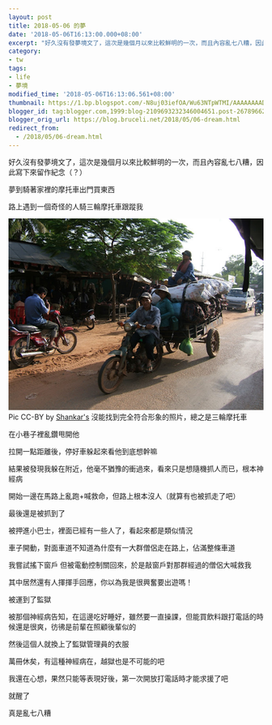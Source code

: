```yaml
---
layout: post
title: 2018-05-06 的夢
date: '2018-05-06T16:13:00.000+08:00'
excerpt: "好久沒有發夢境文了，這次是幾個月以來比較鮮明的一次，而且內容亂七八糟，因此寫下來留作紀念（？） 夢到騎著家裡的摩托車出門買東西 路上遇到一個奇怪的人騎三輪摩托車跟蹤我..."
category:
- tw
tags:
- life
- 夢境
modified_time: '2018-05-06T16:13:06.561+08:00'
thumbnail: https://1.bp.blogspot.com/-N8uj03iefOA/Wu63NTpWTMI/AAAAAAAAD6w/RWz4CLshkisIJvJ6IyQXdxa51GDpDLPkgCLcBGAs/s72-c/7288083168_0c305efb71_k.jpg
blogger_id: tag:blogger.com,1999:blog-2109693232346004651.post-2678966236687919337
blogger_orig_url: https://blog.bruceli.net/2018/05/06-dream.html
redirect_from:
  - /2018/05/06-dream.html
---
```


好久沒有發夢境文了，這次是幾個月以來比較鮮明的一次，而且內容亂七八糟，因此寫下來留作紀念（？）

夢到騎著家裡的摩托車出門買東西

路上遇到一個奇怪的人騎三輪摩托車跟蹤我

![Pic CC-BY by Shankar's](/images/posts/2018-05-06-06-7288083168_0c305efb71_k.jpg)
<span>Pic CC-BY by [Shankar's](https://flic.kr/p/c72kdm) 沒能找到完全符合形象的照片，總之是三輪摩托車</span>

在小巷子裡亂鑽甩開他

拉開一點距離後，停好車躲起來看他到底想幹嘛

結果被發現我躲在附近，他毫不猶豫的衝過來，看來只是想隨機抓人而已，根本神經病

開始一邊在馬路上亂跑+喊救命，但路上根本沒人（就算有也被抓走了吧）

最後還是被抓到了

被押進小巴士，裡面已經有一些人了，看起來都是類似情況

車子開動，對面車道不知道為什麼有一大群僧侶走在路上，佔滿整條車道

我嘗試搖下窗戶 但被電動控制關回來，於是敲窗戶對那群經過的僧侶大喊救我

其中居然還有人揮揮手回應，你以為我是很興奮要出遊嗎！

被運到了監獄

被那個神經病告知，在這邊吃好睡好，雖然要一直操課，但能買飲料跟打電話的時候還是很爽，彷彿是前輩在照顧後輩似的

然後這個人就換上了監獄管理員的衣服

萬冊休矣，有這種神經病在，越獄也是不可能的吧

我還在心想，果然只能等表現好後，第一次開放打電話時才能求援了吧

就醒了

真是亂七八糟

